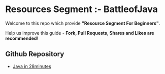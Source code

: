 # Resources Segment :- BattleofJava
Welcome to this repo which provide **"Resource Segment For Beginners"**. 

Help us improve this guide - **Fork, Pull Requests, Shares and Likes are recommended**!

## Github Repository 
* [Java in 28minutes](https://github.com/in28minutes/java-tutorial-for-beginners)

